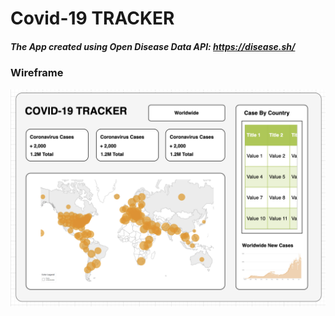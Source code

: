 # Covid-19 TRACKER

##### The App created using Open Disease Data API: https://disease.sh/

### Wireframe

![Covid-19 TRACKER wireframe](images/Covid-19_Tracker_wireframe.png)

